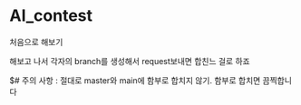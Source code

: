 # AI_contest

처음으로 해보기

해보고 나서 각자의 branch를 생성해서 request보내면 합친느 걸로 하죠

$# 주의 사항 : 절대로 master와 main에 함부로 합치지 않기. 함부로 합치면 끔찍합니다
